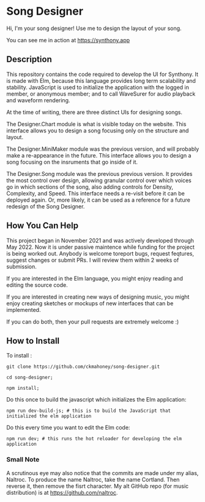 # Song Designer

Hi, I'm your song designer! Use me to design the layout of your song. 

You can see me in action at https://synthony.app



## Description

This repository contains the code required to develop the UI for Synthony. It is made with Elm, because this language provides long term scalability and stability. JavaScript is used to initialize the application with the logged in member, or anonymous member; and to call WaveSurer for audio playback and waveform rendering. 

At the time of writing, there are three distinct UIs for designing songs. 

The Designer.Chart module is what is visible today on the website. This interface allows you to design a song focusing only on the structure and layout.


The Designer.MiniMaker module was the previous version, and will probably make a re-appearance in the future. This interface allows you to design a song focusing on the insruments that go inside of it.

The Designer.Song module was the previous previous version. It provides the most control over design, allowing granular control over which voices go in which sections of the song, also adding controls for Density, Complexity, and Speed. This interface needs a re-visit before it can be deployed again. Or, more likely, it can be used as a reference for a future redesign of the Song Designer.


## How You Can Help

This project began in November 2021 and was actively developed through May 2022. Now it is under passive maintence while funding for the project is being worked out. Anybody is welcome toreport bugs, request feqtures, suggest changes or submit PRs. I will review them within 2 weeks of submission.

If you are interested in the Elm language, you might enjoy reading and editing the source code.

If you are interested in creating new ways of designing music, you might enjoy creating sketches or mockups of new interfaces that can be implemented.  

If you can do both, then your pull requests are extremely welcome :) 



## How to Install

To  install : 

```
git clone https://github.com/ckmahoney/song-designer.git

cd song-designer;

npm install;

```


Do this once to build the javascript which initializes the Elm application:

```
npm run dev-build-js; # this is to build the JavaScript that initialized the elm application 
```


Do this every time you want to edit the Elm code:

```
npm run dev; # this runs the hot reloader for developing the elm application 
```


### Small Note 

A scrutinous eye may also notice that the commits are made under my alias, Naltroc. To produce the name Naltroc, take the name Cortland. Then reverse it, then remove the fisrt character. My alt GitHub repo (for music distribution) is at https://github.com/naltroc.